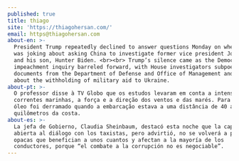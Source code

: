 ```yaml
---
published: true
title: thiago
site: 'https://thiagohersan.com/'
email: https@thiagohersan.com
about-en: >-
  President Trump repeatedly declined to answer questions Monday on whether he
  was joking about asking China to investigate former vice president Joe Biden
  and his son, Hunter Biden. <br><br> Trump’s silence came as the Democrat-led
  impeachment inquiry barreled forward, with House investigators subpoenaing
  documents from the Department of Defense and Office of Management and Budget
  about the withholding of military aid to Ukraine.
about-pt: >-
  O professor disse à TV Globo que os estudos levaram em conta a intensidade das
  correntes marinhas, a força e a direção dos ventos e das marés. Para ele, o
  óleo foi derramado quando a embarcação estava a uma distância de 40 a 50
  quilômetros da costa.
about-es: >-
  La jefa de Gobierno, Claudia Sheinbaum, destacó esta noche que la capital está
  abierta al diálogo con los taxistas, pero advirtió, no se volverá a prácticas
  opacas que benefician a unos cuantos y afectan a la mayoría de los
  conductores, porque “el combate a la corrupción no es negociable”.
---
```

